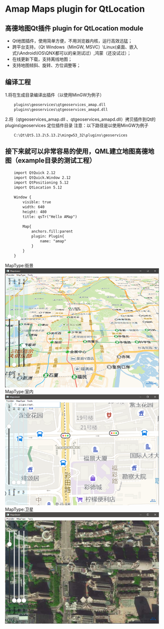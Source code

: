 # Amap Maps plugin for QtLocation
## 高德地图Qt插件 plugin for QtLocation module
* Qt地图插件，使用简单方便，不用浏览器内核，运行高效迅猛；
* 跨平台支持，（Qt Windows（MinGW, MSVC）\Linux(桌面、嵌入式)\Android\IOS\QNX都可以的亲测试过）,鸿蒙（还没试过）；
* 在线更新下载，支持离线地图；
* 支持地图倾斜、旋转、方位调整等；

## 编译工程
1.将在生成目录编译出插件（以使用MinGW为例子）
```
	plugins\geoservices\qtgeoservices_amap.dll 
	plugins\geoservices\qtgeoservices_amapd.dll
```

2.将（qtgeoservices_amap.dll 、qtgeoservices_amapd.dll）拷贝插件到Qt的 plugins\geoservices 定位插件目录
注意：以下路径是以使用MinGW为例子
```
	C:\Qt\Qt5.13.2\5.13.2\mingw53_32\plugins\geoservices
```
## 接下来就可以非常容易的使用，QML建立地图高德地图（example目录的测试工程）
```
	import QtQuick 2.12
	import QtQuick.Window 2.12
	import QtPositioning 5.12
	import QtLocation 5.12

	Window {
		visible: true
		width: 640
		height: 480
		title: qsTr("Hello AMap")

		Map{
			anchors.fill:parent
			plugin: Plugin{
				name: "amap"
			}
		}
	}
```
MapType:街景
![](example/amap1.png)
MapType:室内
![](example/amap2.png)
MapType:卫星
![](example/amap3.png)
